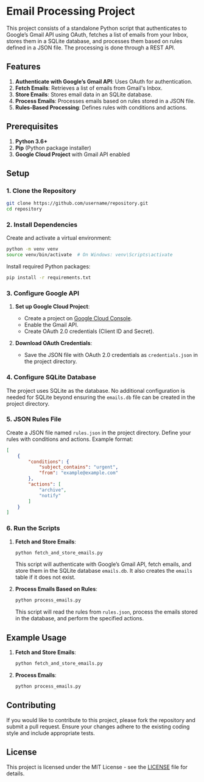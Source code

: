 # Email Processing Project

This project consists of a standalone Python script that authenticates to Google’s Gmail API using OAuth, fetches a list of emails from your Inbox, stores them in a SQLite database, and processes them based on rules defined in a JSON file. The processing is done through a REST API.

## Features

1. **Authenticate with Google’s Gmail API**: Uses OAuth for authentication.
2. **Fetch Emails**: Retrieves a list of emails from Gmail's Inbox.
3. **Store Emails**: Stores email data in an SQLite database.
4. **Process Emails**: Processes emails based on rules stored in a JSON file.
5. **Rules-Based Processing**: Defines rules with conditions and actions.

## Prerequisites

1. **Python 3.6+**
2. **Pip** (Python package installer)
3. **Google Cloud Project** with Gmail API enabled

## Setup

### 1. Clone the Repository

```bash
git clone https://github.com/username/repository.git
cd repository
```

### 2. Install Dependencies

Create and activate a virtual environment:

```bash
python -m venv venv
source venv/bin/activate  # On Windows: venv\Scripts\activate
```

Install required Python packages:

```bash
pip install -r requirements.txt
```

### 3. Configure Google API

1. **Set up Google Cloud Project**:
   - Create a project on [Google Cloud Console](https://console.cloud.google.com/).
   - Enable the Gmail API.
   - Create OAuth 2.0 credentials (Client ID and Secret).

2. **Download OAuth Credentials**:
   - Save the JSON file with OAuth 2.0 credentials as `credentials.json` in the project directory.

### 4. Configure SQLite Database

The project uses SQLite as the database. No additional configuration is needed for SQLite beyond ensuring the `emails.db` file can be created in the project directory.

### 5. JSON Rules File

Create a JSON file named `rules.json` in the project directory. Define your rules with conditions and actions. Example format:

```json
[
    {
        "conditions": {
            "subject_contains": "urgent",
            "from": "example@example.com"
        },
        "actions": [
            "archive",
            "notify"
        ]
    }
]
```

### 6. Run the Scripts

1. **Fetch and Store Emails**:

   ```bash
   python fetch_and_store_emails.py
   ```

   This script will authenticate with Google’s Gmail API, fetch emails, and store them in the SQLite database `emails.db`. It also creates the `emails` table if it does not exist.

2. **Process Emails Based on Rules**:

   ```bash
   python process_emails.py
   ```

   This script will read the rules from `rules.json`, process the emails stored in the database, and perform the specified actions.

## Example Usage

1. **Fetch and Store Emails**:
   ```bash
   python fetch_and_store_emails.py
   ```

2. **Process Emails**:
   ```bash
   python process_emails.py
   ```

## Contributing

If you would like to contribute to this project, please fork the repository and submit a pull request. Ensure your changes adhere to the existing coding style and include appropriate tests.

## License

This project is licensed under the MIT License - see the [LICENSE](LICENSE) file for details.
